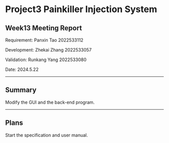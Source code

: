 # Project3 Painkiller Injection System 
## Week13 Meeting Report
Requirement: Panxin Tao 2022533112

Development: Zhekai Zhang 2022533057

Validation: Runkang Yang 2022533080

Date: 2024.5.22

---

## Summary

Modify the GUI and the back-end program.

---

## Plans

Start the specification and user manual.
